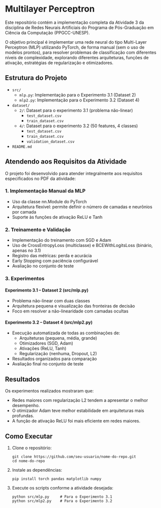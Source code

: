 # Multilayer Perceptron

Este repositório contém a implementação completa da Atividade 3 da disciplina de Redes Neurais Artificiais do Programa de Pós-Graduação em Ciência da Computação (PPGCC-UNESP).

O objetivo principal é implementar uma rede neural do tipo Multi-Layer Perceptron (MLP) utilizando PyTorch, de forma manual (sem o uso de modelos prontos), para resolver problemas de classificação com diferentes níveis de complexidade, explorando diferentes arquiteturas, funções de ativação, estratégias de regularização e otimizadores.

## Estrutura do Projeto

* `src/`
    * `mlp.py`: Implementação para o Experimento 3.1 (Dataset 2)
    * `mlp2.py`: Implementação para o Experimento 3.2 (Dataset 4)
* `dataset/`
    * `2/`: Dataset para o experimento 3.1 (problema não-linear)
        * `test_dataset.csv`
        * `train_dataset.csv`
    * `4/`: Dataset para o experimento 3.2 (50 features, 4 classes)
        * `test_dataset.csv`
        * `train_dataset.csv`
        * `validation_dataset.csv`
* `README.md`

## Atendendo aos Requisitos da Atividade

O projeto foi desenvolvido para atender integralmente aos requisitos especificados no PDF da atividade:

### 1. Implementação Manual da MLP
- Uso da classe nn.Module do PyTorch
- Arquitetura flexível: permite definir o número de camadas e neurônios por camada
- Suporte às funções de ativação ReLU e Tanh

### 2. Treinamento e Validação
- Implementação do treinamento com SGD e Adam
- Uso de CrossEntropyLoss (multiclasse) e BCEWithLogitsLoss (binário, apenas no 3.1)
- Registro das métricas: perda e acurácia
- Early Stopping com paciência configurável
- Avaliação no conjunto de teste

### 3. Experimentos

#### Experimento 3.1 – Dataset 2 (src/mlp.py)
- Problema não-linear com duas classes
- Arquitetura pequena e visualização das fronteiras de decisão
- Foco em resolver a não-linearidade com camadas ocultas

#### Experimento 3.2 – Dataset 4 (src/mlp2.py)
- Execução automatizada de todas as combinações de:
  - Arquiteturas (pequena, média, grande)
  - Otimizadores (SGD, Adam)
  - Ativações (ReLU, Tanh)
  - Regularização (nenhuma, Dropout, L2)
- Resultados organizados para comparação
- Avaliação final no conjunto de teste

## Resultados
Os experimentos realizados mostraram que:
- Redes maiores com regularização L2 tendem a apresentar o melhor desempenho.
- O otimizador Adam teve melhor estabilidade em arquiteturas mais profundas.
- A função de ativação ReLU foi mais eficiente em redes maiores.

## Como Executar

1. Clone o repositório:
   ``` 
   git clone https://github.com/seu-usuario/nome-do-repo.git
   cd nome-do-repo 
   ```

2. Instale as dependências:
   ``` 
   pip install torch pandas matplotlib numpy 
   ```

3. Execute os scripts conforme a atividade desejada:
   ``` 
   python src/mlp.py     # Para o Experimento 3.1
   python src/mlp2.py    # Para o Experimento 3.2 
   ```
